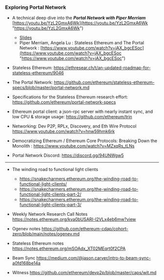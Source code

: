 
 ### Exploring Portal Network

- A technical deep dive into the ***Portal Network with Piper Merriam***  [https://youtu.be/YzL2GmxA6Wk](https://youtu.be/YzL2GmxA6Wk "https://youtu.be/YzL2GmxA6Wk") 
	-	[Slides](https://docs.google.com/presentation/d/1YTM7VnD3kOGErhn5o_9JD1AANp6SUByRjstL2wCZRCQ/edit#slide=id.gf912b6efc8_0_1062)
	-  Piper Merriam, Angela Lu : Stateless Ethereum and The Portal Network : [https://www.youtube.com/watch?v=jAX_bgcESoc](https://www.youtube.com/watch?v=jAX_bgcESoc "https://www.youtube.com/watch?v=jAX_bgcESoc")
- Stateless Ethereum: https://ethresear.ch/t/an-updated-roadmap-for-stateless-ethereum/9046

- The Portal Network: https://github.com/ethereum/stateless-ethereum-specs/blob/master/portal-network.md

-  Specifications for the Stateless Ethereum research effort: https://github.com/ethereum/portal-network-specs
  
 - Ethereum portal client: a json-rpc server with nearly instant sync, and low CPU & storage usage: https://github.com/ethereum/trin

-  Networking: Dev P2P, RPLx, Discovery, and Eth Wire Protocol https://www.youtube.com/watch?v=hnw59hmk6rk

-  Democratizing Ethereum / Ethereum Core Protocols: Breaking Down the Monolith : https://www.youtube.com/watch?v=MZxqRs_tLNs

- Portal Network Discord: https://discord.gg/94UNWgw5
--- 

- The winding road to functional light clients
    - https://snakecharmers.ethereum.org/the-winding-road-to-functional-light-clients/
    - https://snakecharmers.ethereum.org/the-winding-road-to-functional-light-clients-part-2/
     - https://snakecharmers.ethereum.org/the-winding-road-to-functional-light-clients-part-3/

- Weekly Network Research Call Notes 
https://notes.ethereum.org/kva0bUSARI-I2VLx4eb6mw?view

- Ogenev notes 
https://github.com/ethereum-cdap/cohort-zero/blob/main/notes/ogenev.md

- Stateless Ethereum notes 
https://notes.ethereum.org/mSOAdx_XT02MEqrt0f2CPA

- Beam Sync 
https://medium.com/@jason.carver/intro-to-beam-sync-a0fd168be14a

- Witness
https://github.com/ethereum/devp2p/blob/master/caps/wit.md
